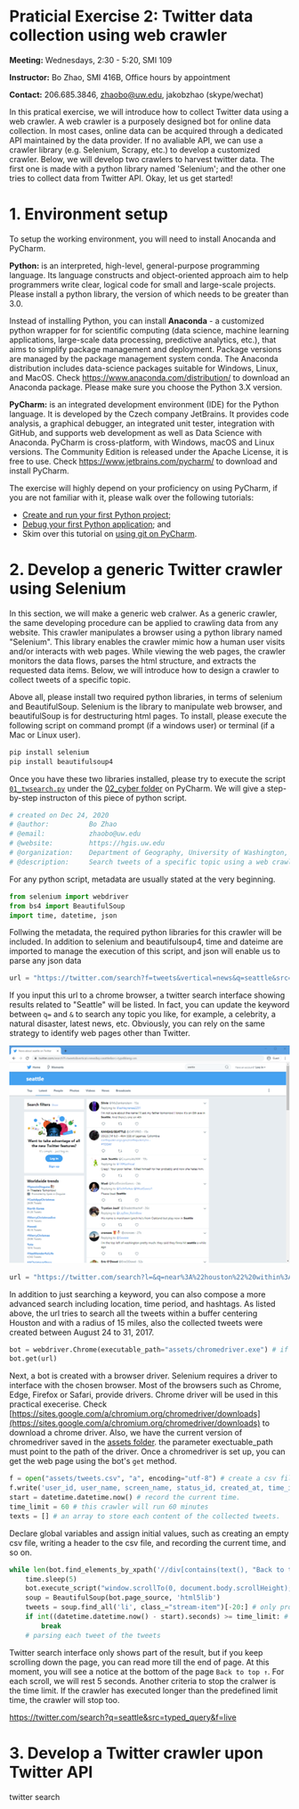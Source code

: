 # Praticial Exercise 2: Twitter data collection using web crawler

**Meeting:** Wednesdays, 2:30 - 5:20, SMI 109

**Instructor:** Bo Zhao, SMI 416B, Office hours by appointment

**Contact:** 206.685.3846, zhaobo@uw.edu, jakobzhao (skype/wechat)

In this pratical exercise, we will introduce how to collect Twitter data using a web crawler. A web crawler is a purposely designed bot for online data collection. In most cases, online data can be acquired through a dedicated API maintained by the data provider. If no avaliable API, we can use a crawler library (e.g. Selenium, Scrapy, etc.) to develop a customized crawler. Below, we will develop two crawlers to harvest twitter data. The first one is made with a python library named 'Selenium'; and the other one tries to collect data from Twitter API. Okay, let us get started!

# 1. Environment setup

To setup the working environment, you will need to install Anocanda and PyCharm.

**Python:** is an interpreted, high-level, general-purpose programming language. Its language constructs and object-oriented approach aim to help programmers write clear, logical code for small and large-scale projects. Please install a python library, the version of which needs to be greater than 3.0.

Instead of installing Python, you can install  **Anaconda** - a customized python wrapper for  for scientific computing (data science, machine learning applications, large-scale data processing, predictive analytics, etc.), that aims to simplify package management and deployment. Package versions are managed by the package management system conda. The Anaconda distribution includes data-science packages suitable for Windows, Linux, and MacOS. Check https://www.anaconda.com/distribution/ to download an Anaconda package. Please make sure you choose the Python 3.X version.

**PyCharm:** is an integrated development environment (IDE) for the Python language. It is developed by the Czech company JetBrains. It provides code analysis, a graphical debugger, an integrated unit tester, integration with GitHub, and supports web development as well as Data Science with Anaconda. PyCharm is cross-platform, with Windows, macOS and Linux versions. The Community Edition is released under the Apache License, it is free to use. Check https://www.jetbrains.com/pycharm/ to download and install PyCharm.

The exercise will highly depend on your proficiency on using PyCharm, if you are not familiar with it, please walk over the following tutorials:

- [Create and run your first Python project](https://www.jetbrains.com/help/pycharm/creating-and-running-your-first-python-project.html);
- [Debug your first Python application](https://www.jetbrains.com/help/pycharm/debugging-your-first-python-application.html); and
- Skim over this tutorial on [using git on PyCharm](https://www.jetbrains.com/help/pycharm/using-git-integration.html).

# 2. Develop a generic Twitter crawler using Selenium

In this section, we will make a generic web cralwer. As a generic crawler, the same developing procedure can be applied to crawling data from any website. This crawler manipulates a browser using a python library named "Selenium". This library enables the crawler mimic how a human user visits and/or interacts with web pages. While viewing the web pages, the crawler monitors the data flows, parses the html structure, and extracts the requested data items. Below, we will introduce how to design a crawler to collect tweets of a specific topic.

Above all, please install two required python libraries, in terms of selenium and BeautifulSoup. Selenium is the library to manipulate web browser, and beautifulSoup is for destructuring html pages. To install, please execute the following script on command prompt (if a windows user) or terminal (if a Mac or Linux user).

```powershell
pip install selenium
pip install beautifulsoup4
```

Once you have these two libraries installed, please try to execute the script [`01_twsearch.py`](01_twsearch.py) under the [02_cyber folder](./) on PyCharm. We will give a step-by-step instructon of this piece of python script.


```python
# created on Dec 24, 2020
# @author:          Bo Zhao
# @email:           zhaobo@uw.edu
# @website:         https://hgis.uw.edu
# @organization:    Department of Geography, University of Washington, Seattle
# @description:     Search tweets of a specific topic using a web crawler
```

For any python script, metadata are usually stated at the very beginning.

```Python
from selenium import webdriver
from bs4 import BeautifulSoup
import time, datetime, json
```

Follwing the metadata, the required python libraries for this crawler will be included. In addition to selenium and beautifulsoup4, time and dateime are imported to manage the execution of this script, and json will enable us to parse any json data

```Python
url = "https://twitter.com/search?f=tweets&vertical=news&q=seattle&src=typd&lang=en"
```

If you input this url to a chrome browser, a twitter search interface showing results related to "Seattle" will be listed. In fact, you can update the keyword between `q=` and `&` to search any topic you like, for example, a celebrity, a natural disaster, latest news, etc. Obviously, you can rely on the same strategy to identify web pages other than Twitter.

![](img/twitter-search-seattle.png)

```Python
url = "https://twitter.com/search?l=&q=near%3A%22houston%22%20within%3A15mi%20since%3A2017-08-24%20until%3A2017-08-31&src=typd&lang=en"
```

In addition to just searching a keyword, you can also compose a more advanced search including location, time period, and hashtags. As listed above, the url tries to search all the tweets within a buffer centering Houston and with a radius of 15 miles, also the collected tweets were created between August 24 to 31, 2017.


```Python
bot = webdriver.Chrome(executable_path="assets/chromedriver.exe") # if you are a mac user, please use "assets/chromedriver"
bot.get(url)
```

Next, a bot is created with a browser driver. Selenium requires a driver to interface with the chosen browser. Most of the browsers such as Chrome, Edge, Firefox or Safari, provide drivers. Chrome driver will be used in this practical execerise. Check [https://sites.google.com/a/chromium.org/chromedriver/downloads](https://sites.google.com/a/chromium.org/chromedriver/downloads) to download a chrome driver. Also, we have the current version of chromedriver saved in the [assets folder](assets/). the parameter exectuable_path must point to the path of the driver. Once a chromedriver is set up, you can get the web page using the bot's `get` method.


```Python
f = open("assets/tweets.csv", "a", encoding="utf-8") # create a csv file to store the collected tweets.
f.write('user_id, user_name, screen_name, status_id, created_at, time_integer, reply_num, retweet_num, favorite_num, content \n') # read the csv header
start = datetime.datetime.now() # record the current time.
time_limit = 60 # this crawler will run 60 minutes
texts = [] # an array to store each content of the collected tweets.
```

Declare global variables and assign initial values, such as creating an empty csv file, writing a header to the csv file, and recording the current time, and so on.

```Python
while len(bot.find_elements_by_xpath('//div[contains(text(), "Back to top ↑")]')) != 1:
    time.sleep(5)
    bot.execute_script("window.scrollTo(0, document.body.scrollHeight);")
    soup = BeautifulSoup(bot.page_source, 'html5lib')
    tweets = soup.find_all('li', class_="stream-item")[-20:] # only process the newly-acquired tweets.
    if int((datetime.datetime.now() - start).seconds) >= time_limit: # if longer than a minute, then stop scrolling.
        break
    # parsing each tweet of the tweets
```
Twitter search interface only shows part of the result, but if you keep scrolling down the page, you can read more till the end of page. At this moment, you will see a notice at the bottom of the page `Back to top ↑`. For each scroll, we will rest 5 seconds. Another criteria to stop the cralwer is the time limit. If the crawler has executed longer than the predefined limit time, the crawler will stop too.





https://twitter.com/search?q=seattle&src=typed_query&f=live

# 3. Develop a Twitter crawler upon Twitter API


twitter search
